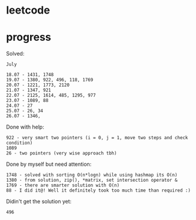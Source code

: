 # leetcode

# progress
Solved:  

```
July

18.07 - 1431, 1748
19.07 - 1380, 922, 496, 118, 1769
20.07 - 1221, 1773, 2120
21.07 - 1347, 921
22.07 - 2125, 1614, 485, 1295, 977
23.07 - 1089, 88
24.07 - 27
25.07 - 26, 34
26.07 - 1346,
```

Done with help:  
```
922 - very smart two pointers (i = 0, j = 1, move two steps and check condition)
1089
26 - two pointers (very wise approach tbh)
```
Done by myself but need attention:  
```
1748 - solved with sorting O(n*logn) while using hashmap its O(n)
1380 - from solution, zip(), *matrix, set intersection operator &
1769 - there are smarter solution with O(n)
88 - I did it@! Well it definitely took too much time than required :)
```

Didin't get the solution yet:
```
496
```
